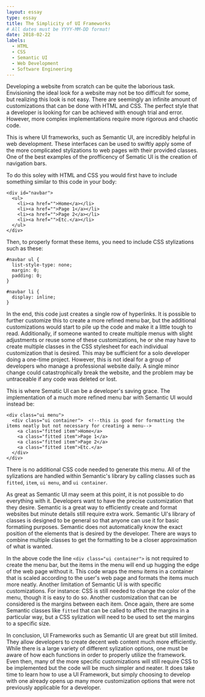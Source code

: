 ```yaml
---
layout: essay
type: essay
title: The Simplicity of UI Frameworks
# All dates must be YYYY-MM-DD format!
date: 2018-02-22
labels:
  - HTML
  - CSS
  - Semantic UI
  - Web Development
  - Software Engineering
---
```


Developing a website from scratch can be quite the laborious task. Envisioning the ideal look for a website may not be too difficult for some, but realizing this look is not easy. There are seemingly an infinite amount of customizations that can be done with HTML and CSS. The perfect style that a developer is looking for can be achieved with enough trial and error. However, more complex implementations require more rigorous and chaotic code. 

This is where UI frameworks, such as Semantic UI, are incredibly helpful in web development. These interfaces can be used to swiftly apply some of the more complicated stylizations to web pages with their provided classes. One of the best examples of the profficency of Sematic UI is the creation of navigation bars.

To do this soley with HTML and CSS you would first have to include something similar to this code in your body:

```
<div id="navbar">
  <ul>
    <li><a href="">Home</a></li>
    <li><a href="">Page 1</a></li>
    <li><a href="">Page 2</a></li>
    <li><a href="">Etc.</a></li>
  </ul>
</div>
```

Then, to properly format these items, you need to include CSS stylizations such as these:

```
#navbar ul {
  list-style-type: none;
  margin: 0;
  padding: 0;
}

#navbar li {
  display: inline;
}
```

In the end, this code just creates a single row of hyperlinks. It is possible to further customize this to create a more refined menu bar, but the additional customizations would start to pile up the code and make it a little tough to read. Additionally, if someone wanted to create multiple menus with slight adjustments or reuse some of these customizations, he or she may have to create multiple classes in the CSS stylesheet for each individual customization that is desired. This may be sufficient for a solo developer doing a one-time project. However, this is not ideal for a group of developers who manage a professional website daily. A single minor change could catastrophically break the website, and the problem may be untraceable if any code was deleted or lost. 

This is where Sematic UI can be a developer's saving grace. The implementation of a much more refined menu bar with Semantic UI would instead be:

```
<div class="ui menu">
  <div class="ui container">  <!--this is good for formatting the items neatly but not necessary for creating a menu-->
    <a class="fitted item">Home</a>
    <a class="fitted item">Page 1</a>
    <a class="fitted item">Page 2</a>
    <a class="fitted item">Etc.</a>
  </div>
</div>
```
There is no additional CSS code needed to generate this menu. All of the sylizations are handled within Semantic's library by calling classes such as ```fitted```, ```item```, ```ui menu```, and ```ui container```. 

As great as Semantic UI may seem at this point, it is not possible to do everything with it. Developers want to have the precise customization that they desire. Semantic is a great way to efficiently create and format websites but minute details still require extra work. Semantic UI's library of classes is designed to be general so that anyone can use it for basic formatiing purposes. Semantic does not automatically know the exact position of the elements that is desired by the developer. There are ways to combine multiple classes to get the formatting to be a closer approximation of what is wanted.

In the above code the line ```<div class="ui container">``` is not required to create the menu bar, but the items in the menu will end up hugging the edge of the web page without it. This code wraps the menu items in a container that is scaled according to the user's web page and formats the items much more neatly. Another limitation of Semantic UI is with specific customizations. For instance: CSS is still needed to change the color of the menu, though it is easy to do so. Another customization that can be considered is the margins between each item. Once again, there are some Semantic classes like ```fitted``` that can be called to affect the margins in a particular way, but a CSS sylization will need to be used to set the margins to a specific size. 

In conclusion, UI Frameworks such as Semantic UI are great but still limited. They allow developers to create decent web content much more efficiently. While there is a large variety of different sylization options, one must be aware of how each functions in order to properly utilize the framework. Even then, many of the more specific customizations will still require CSS to be implemented but the code will be much simpler and neater. It does take time to learn how to use a UI Framework, but simply choosing to develop with one already opens up many more customization options that were not previously applicable for a developer. 
